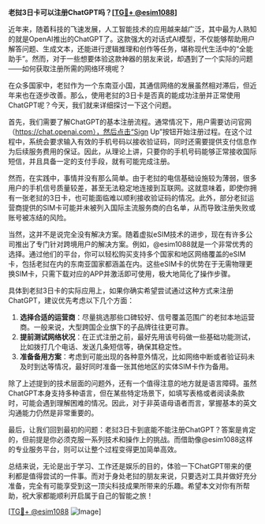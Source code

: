 **老挝3日卡可以注册ChatGPT吗？[[TG💪+ @esim1088](https://t.me/s/esim1088)]**

近年来，随着科技的飞速发展，人工智能技术的应用越来越广泛，其中最为人熟知的就是OpenAI推出的ChatGPT了。这款强大的对话式AI模型，不仅能够帮助用户解答问题、生成文本，还能进行逻辑推理和创作等任务，堪称现代生活中的“全能助手”。然而，对于一些想要体验这款神器的朋友来说，却遇到了一个实际的问题——如何获取注册所需的网络环境呢？

在众多国家中，老挝作为一个东南亚小国，其通信网络的发展虽然相对滞后，但近年来也在逐步改善。那么，使用老挝的3日卡是否真的能成功注册并正常使用ChatGPT呢？今天，我们就来详细探讨一下这个问题。

首先，我们需要了解ChatGPT的基本注册流程。通常情况下，用户需要访问官网（https://chat.openai.com），然后点击“Sign Up”按钮开始注册过程。在这个过程中，系统会要求输入有效的手机号码以接收验证码，同时还需要提供支付信息作为后续服务费用的保证。因此，从理论上讲，只要你的手机号码能够正常接收国际短信，并且具备一定的支付手段，就有可能完成注册。

然而，在实践中，事情并没有那么简单。由于老挝的电信基础设施较为薄弱，很多用户的手机信号质量较差，甚至无法稳定地连接到互联网。这就意味着，即使你拥有一张老挝的3日卡，也可能面临难以顺利接收验证码的情况。此外，部分老挝运营商提供的SIM卡可能并未被列入国际主流服务商的白名单，从而导致注册失败或账号被冻结的风险。

当然，这并不是说完全没有解决方案。随着虚拟eSIM技术的进步，现在有许多公司推出了专门针对跨境用户的解决方案。例如，@esim1088就是一个非常优秀的选择。通过他们的平台，你可以轻松购买支持多个国家和地区网络覆盖的eSIM卡，包括老挝在内的东南亚国家都涵盖在内。这些eSIM卡的优势在于无需物理更换SIM卡，只需下载对应的APP并激活即可使用，极大地简化了操作步骤。

具体到老挝3日卡的实际应用上，如果你确实希望尝试通过这种方式来注册ChatGPT，建议优先考虑以下几个方面：

1. **选择合适的运营商**：尽量挑选那些口碑较好、信号覆盖范围广的老挝本地运营商。一般来说，大型跨国企业旗下的子品牌往往更可靠。
2. **提前测试网络状况**：在正式注册之前，最好先用该号码做一些基础功能测试，比如拨打几个电话、发送几条短信等，确保其稳定性。
3. **准备备用方案**：考虑到可能出现的各种意外情况，比如网络中断或者验证码未及时到达等情况，最好同时准备一张其他地区的实体SIM卡作为备用。

除了上述提到的技术层面的问题外，还有一个值得注意的地方就是语言障碍。虽然ChatGPT本身支持多种语言，但在某些特定场景下，如填写表格或者阅读条款时，可能会遇到理解困难的情况。因此，对于非英语母语者而言，掌握基本的英文沟通能力仍然是非常重要的。

最后，让我们回到最初的问题：老挝3日卡到底能不能注册ChatGPT？答案是肯定的，但前提是你必须克服一系列技术和操作上的挑战。而借助像@esim1088这样的专业服务平台，则可以让整个过程变得更加简单高效。

总结来说，无论是出于学习、工作还是娱乐的目的，体验一下ChatGPT带来的便利都是值得尝试的一件事。而对于身处老挝的朋友来说，只要选对工具并做好充分准备，完全有可能享受到这一顶尖科技成果所带来的乐趣。希望本文对你有所帮助，祝大家都能顺利开启属于自己的智能之旅！

[[TG💪+ @esim1088](https://t.me/s/esim1088) ![Image](https://i.postimg.cc/4NQfJmqS/Snipaste-2025-05-13-00-14-12.png)]